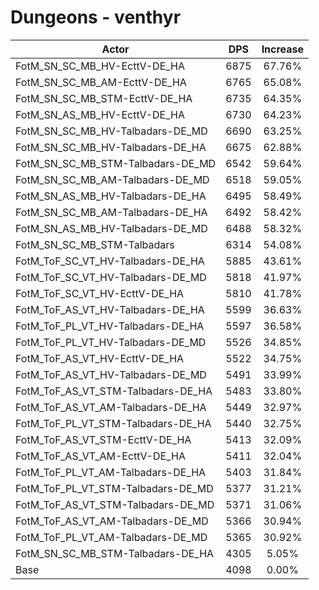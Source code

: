 # Dungeons - venthyr
| Actor | DPS | Increase |
|---|:---:|:---:|
|FotM_SN_SC_MB_HV-EcttV-DE_HA|6875|67.76%|
|FotM_SN_SC_MB_AM-EcttV-DE_HA|6765|65.08%|
|FotM_SN_SC_MB_STM-EcttV-DE_HA|6735|64.35%|
|FotM_SN_AS_MB_HV-EcttV-DE_HA|6730|64.23%|
|FotM_SN_SC_MB_HV-Talbadars-DE_MD|6690|63.25%|
|FotM_SN_SC_MB_HV-Talbadars-DE_HA|6675|62.88%|
|FotM_SN_SC_MB_STM-Talbadars-DE_MD|6542|59.64%|
|FotM_SN_SC_MB_AM-Talbadars-DE_MD|6518|59.05%|
|FotM_SN_AS_MB_HV-Talbadars-DE_HA|6495|58.49%|
|FotM_SN_SC_MB_AM-Talbadars-DE_HA|6492|58.42%|
|FotM_SN_AS_MB_HV-Talbadars-DE_MD|6488|58.32%|
|FotM_SN_SC_MB_STM-Talbadars|6314|54.08%|
|FotM_ToF_SC_VT_HV-Talbadars-DE_HA|5885|43.61%|
|FotM_ToF_SC_VT_HV-Talbadars-DE_MD|5818|41.97%|
|FotM_ToF_SC_VT_HV-EcttV-DE_HA|5810|41.78%|
|FotM_ToF_AS_VT_HV-Talbadars-DE_HA|5599|36.63%|
|FotM_ToF_PL_VT_HV-Talbadars-DE_HA|5597|36.58%|
|FotM_ToF_PL_VT_HV-Talbadars-DE_MD|5526|34.85%|
|FotM_ToF_AS_VT_HV-EcttV-DE_HA|5522|34.75%|
|FotM_ToF_AS_VT_HV-Talbadars-DE_MD|5491|33.99%|
|FotM_ToF_AS_VT_STM-Talbadars-DE_HA|5483|33.80%|
|FotM_ToF_AS_VT_AM-Talbadars-DE_HA|5449|32.97%|
|FotM_ToF_PL_VT_STM-Talbadars-DE_HA|5440|32.75%|
|FotM_ToF_AS_VT_STM-EcttV-DE_HA|5413|32.09%|
|FotM_ToF_AS_VT_AM-EcttV-DE_HA|5411|32.04%|
|FotM_ToF_PL_VT_AM-Talbadars-DE_HA|5403|31.84%|
|FotM_ToF_PL_VT_STM-Talbadars-DE_MD|5377|31.21%|
|FotM_ToF_AS_VT_STM-Talbadars-DE_MD|5371|31.06%|
|FotM_ToF_AS_VT_AM-Talbadars-DE_MD|5366|30.94%|
|FotM_ToF_PL_VT_AM-Talbadars-DE_MD|5365|30.92%|
|FotM_SN_SC_MB_STM-Talbadars-DE_HA|4305|5.05%|
|Base|4098|0.00%|
